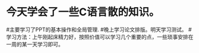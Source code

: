 # 今天学会了一些C语言散的知识。
#主要学习了PPT的基本操作和全局管理.
#晚上学习论文排版。明天学习测试。
#学习方法：上午刚起床精力好，按照价值可以学习几个重要的点，一些琐事安排在一周的某一天学习即可。
